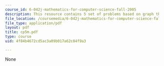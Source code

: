 ```yaml
---
course_id: 6-042j-mathematics-for-computer-science-fall-2005
description: This resource contains 5 set of problems based on graph theory II.
file_location: /coursemedia/6-042j-mathematics-for-computer-science-fall-2005/4f84b4672cd5ac3a09b017a62c84f9a3_cp5m.pdf
file_type: application/pdf
layout: pdf
title: cp5m.pdf
type: course
uid: 4f84b4672cd5ac3a09b017a62c84f9a3

---
```

None